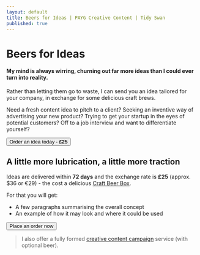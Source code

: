 ```yaml
---
layout: default
title: Beers for Ideas | PAYG Creative Content | Tidy Swan
published: true
---
```


# Beers for Ideas

#### My mind is always wirring, churning out far more ideas than I could ever turn into reality.

Rather than letting them go to waste, I can send you an idea tailored for your company, in exchange for some delicious craft brews.

Need a fresh content idea to pitch to a client? Seeking an inventive way of advertising your new product? Trying to get your startup in the eyes of potential customers? Off to a job interview and want to differentiate yourself?

<a href="https://docs.google.com/forms/d/e/1FAIpQLSfC-yBQ1H3VeMB6KEfU6dsQmii51L6vKGQv9dQWtSanFTOAYg/viewform?usp=sf_link" target="_blank"><button class="button">Order an idea today - <b>£25</b></button></a>

## A little more lubrication, a little more traction

Ideas are delivered within **72 days** and the exchange rate is **£25** (approx. $36 or €29) - the cost a delicious [Craft Beer Box](https://www.flavourly.com/beer/club/).

For that you will get:

- A few paragraphs summarising the overall concept
- An example of how it may look and where it could be used

<a href="https://docs.google.com/forms/d/e/1FAIpQLSfC-yBQ1H3VeMB6KEfU6dsQmii51L6vKGQv9dQWtSanFTOAYg/viewform?usp=sf_link" target="_blank"><button class="button">Place an order now</button></a>

> I also offer a fully formed [creative content campaign](/creative-content-marketing) service (with optional beer).
